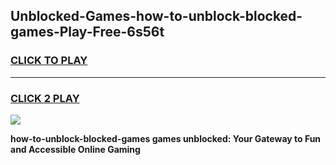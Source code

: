 
## Unblocked-Games-how-to-unblock-blocked-games-Play-Free-6s56t
<h3>
<a href="https://premium76.site?title=how-to-unblock-blocked-games&ref=10A">CLICK TO PLAY</a></h3>
<hr>

<h3>
<a href="https://premium76.site?title=how-to-unblock-blocked-games&ref=10A">CLICK 2 PLAY</a>
  
</h3>

<a href="https://premium76.site?title=how-to-unblock-blocked-games&ref=10A"><img src="https://clearcache.store/games.png"></a>


**how-to-unblock-blocked-games games unblocked: Your Gateway to Fun and Accessible Online Gaming**
